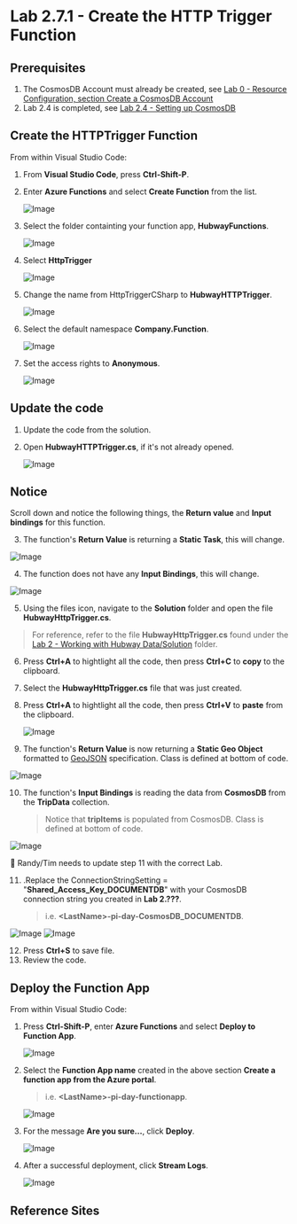 # Lab 2.7.1 - Create the HTTP Trigger Function

## Prerequisites
1. The CosmosDB Account must already be created, see [Lab 0 - Resource Configuration, section Create a CosmosDB Account](https://github.com/Azure/IoT-Pi-Day/tree/master/Lab%200%20-%20Resource%20Configuration#create-a-cosmosdb-account)
2. Lab 2.4 is completed, see [Lab 2.4 - Setting up CosmosDB](https://github.com/Azure/IoT-Pi-Day/tree/master/Lab%202%20-%20Working%20with%20Hubway%20Data/Lab%202.4%20-%20Setting%20up%20CosmosDB)

## Create the HTTPTrigger Function

From within Visual Studio Code:

1. From **Visual Studio Code**, press **Ctrl-Shift-P**.
2. Enter **Azure Functions** and select **Create Function** from the list.

    ![Image](/images/lab-2.7.1-image1.png) 

3. Select the folder containting your function app, **HubwayFunctions**.

    ![Image](/images/lab-2.7.1-image2.png) 

4. Select **HttpTrigger**

    ![Image](/images/lab-2.7.1-image3.png) 

5. Change the name from HttpTriggerCSharp to **HubwayHTTPTrigger**.

    ![Image](/images/lab-2.7.1-image4.png) 

6. Select the default namespace **Company.Function**.

    ![Image](/images/lab-2.7.1-image5.png)

7.  Set the access rights to **Anonymous**.

    ![Image](/images/lab-2.7.1-image6.png)

## Update the code

1. Update the code from the solution.
2. Open **HubwayHTTPTrigger.cs**, if it's not already opened.

    ![Image](/images/lab-2.7.1-image7.png)

## Notice

Scroll down and notice the following things, the **Return value** and **Input bindings** for this function.  

3. The function's **Return Value** is returning a **Static Task**, this will change.

![Image](/images/lab-2.7.1-image10.png)

4. The function does not have any **Input Bindings**, this will change.

![Image](/images/lab-2.7.1-image11.png) 

5. Using the files icon, navigate to the **Solution** folder and open the file **HubwayHttpTrigger.cs**.

> For reference, refer to the file **HubwayHttpTrigger.cs** found under the [Lab 2 - Working with Hubway Data/Solution](https://github.com/Azure/IoT-Pi-Day/tree/master/Lab%202%20-%20Working%20with%20Hubway%20Data/Solution/HubwayFunctions) folder.

6. Press **Ctrl+A** to hightlight all the code, then press **Ctrl+C** to **copy** to the clipboard.
7. Select the **HubwayHttpTrigger.cs** file that was just created.
8. Press **Ctrl+A** to hightlight all the code, then press **Ctrl+V** to **paste** from the clipboard.

    ![Image](/images/lab-2.7.1-image7.5.png)

9. The function's **Return Value** is now returning a **Static Geo Object** formatted to [GeoJSON](http://geojson.org/) specification.  Class is defined at bottom of code.

![Image](/images/lab-2.7.1-image12.png) 

10. The function's **Input Bindings** is reading the data from **CosmosDB** from the **TripData** collection.
    > Notice that **tripItems** is populated from CosmosDB. Class is defined at bottom of code.

![Image](/images/lab-2.7.1-image13.png) 

🚨 Randy/Tim needs to update step 11 with the correct Lab.

11. .Replace the ConnectionStringSetting = "**Shared_Access_Key_DOCUMENTDB**" with your CosmosDB connection string you created in **Lab 2.???**.

    > i.e. **<**LastName**>-pi-day-CosmosDB_DOCUMENTDB**.

![Image](/images/lab-2.7.1-image14.png) 
![Image](/images/lab-2.7.1-image15.png) 

12. Press **Ctrl+S** to save file.
13. Review the code.

## Deploy the Function App

From within Visual Studio Code:

1. Press **Ctrl-Shift-P**, enter **Azure Functions** and select **Deploy to Function App**.

    ![Image](/images/lab-2.7.1-image20.png) 

2. Select the **Function App name** created in the above section **Create a function app from the Azure portal**.
    > i.e. **<**LastName**>-pi-day-functionapp**.

    ![Image](/images/lab-2.7.1-image21.png) 

3. For the message **Are you sure...**, click **Deploy**.

    ![Image](/images/lab-2.7.1-image22.png)

4. After a successful deployment, click **Stream Logs**.

    ![Image](/images/lab-2.7.1-image23.png)

## Reference Sites
